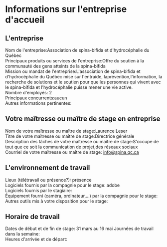 # Informations sur l'entreprise d'accueil
## L'entreprise    
Nom de l'entreprise:Association de spina-bifida et d'hydrocéphalie du Québec    
Principaux produits ou services de l'entreprise:Offre du soutien à la communauté des gens atteints de la spina-bifida    
Mission ou mandat de l'entreprise:L'association de spina-bifida et d'hydrocéphalie du Québec mise sur l'entraide, laprévention,l'information, la recherche de solutions et le soutien pour que les personnes qui vivent avec le spina-bifida et l'hydrocéphalie puisse mener une vie active.    
Nombre d'employés: 2        
Principaux concurrents:aucun     
Autres informations pertinentes:    

## Votre maîtresse ou maître de stage en entreprise    
Nom de votre maîtresse ou maître de stage:Laurence Leser      
Titre de votre maîtresse ou maître de stage:Directrice générale    
Description des tâches de votre maîtresse ou maître de stage:S'occupe de tout que ce soit la communication de projet,des réseaux sociaux   
Courriel de votre maîtresse ou maître de stage: info@spina.qc.ca    

## L'environnement de travail     
Lieux (télétravail ou présence?): présence     
Logiciels fournis par la compagnie pour le stage: adobe    
Logiciels fournis par le stagiaire:    
Équipement fourni (caméra, ordinateur,...) par la compagnie pour le stage:       
Autres outils mis à votre disposition pour le stage:      

## Horaire de travail
Dates de début et de fin de stage: 31 mars au 16 mai
Journées de travail dans la semaine:     
Heures d'arrivée et de départ:    
